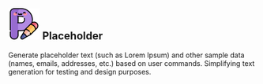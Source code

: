 <h2> <img src="images/icon-64.png" alt=""> <span>Placeholder</span></h2>
    <p>
      Generate placeholder text (such as Lorem Ipsum) and other sample data
      (names, emails, addresses, etc.) based on user commands. Simplifying text
      generation for testing and design purposes.
    </p>
